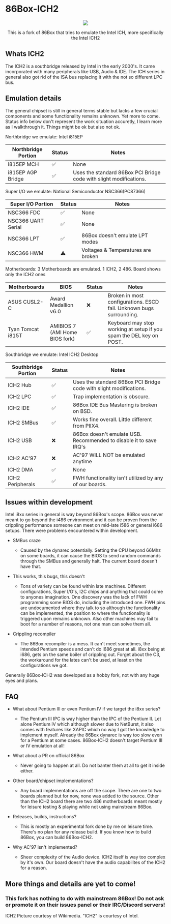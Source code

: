 <h1>86Box-ICH2</h1>


<p align="center"><img src="https://upload.wikimedia.org/wikipedia/commons/thumb/a/ab/Intel_ICH2.jpg/240px-Intel_ICH2.jpg"></p>

<p align="center">This is a fork of 86Box that tries to emulate the Intel ICH, more specifically the Intel ICH2</p>

<h2>Whats ICH2</h2>
The ICH2 is a southbridge released by Intel in the early 2000's. It came incorporated with many peripherals like USB, Audio & IDE. The ICH series in general also got rid of the ISA bus replacing it with the not so different LPC bus.

<h2>Emulation details</h2>
The general chipset is still in general terms stable but lacks a few crucial components and some functionality remains unknown. Yet more to come. Status info below don't represent the work situation accuretly, I learn more as I walkthrough it. Things might be ok but also not ok.

Northbridge we emulate: Intel i815EP

|Northbridge Portion|Status|Notes                                                             |
|-------------------|------|------------------------------------------------------------------|
|i815EP MCH         |✅   |None                                                              |
|i815EP AGP Bridge  |✅   |Uses the standard 86Box PCI Bridge code with slight modifications.|

Super I/O we emulate: National Semiconductor NSC366(PC87366)

|Super I/O Portion|Status|Notes                             |
|-----------------|------|----------------------------------|
|NSC366 FDC        |✅   |None                              |
|NSC366 UART Serial|✅   |None                              |
|NSC366 LPT        |✅   |86Box doesn't emulate LPT modes   |
|NSC366 HWM        |⚠️   |Voltages & Temperatures are broken|

Motherboards: 3 Motherboards are emulated. 1 ICH2, 2 486. Board shows only the ICH2 ones

|Motherboards     |BIOS                          |Status|Notes                                                             |
|-----------------|------------------------------|------|------------------------------------------------------------------|
|ASUS CUSL2-C     |Award Medallion v6.0          |❌   |Broken in most configurations. ESCD fail. Unknown bugs surrounding.|
|Tyan Tomcat i815T|AMIBIOS 7 (AMI Home BIOS fork)|✅   |Keyboard may stop working at setup if you spam the DEL key on POST.|

Southbridge we emulate: Intel ICH2 Desktop

|Southbridge Portion|Status|Notes                                                            |
|-------------------|------|-----------------------------------------------------------------|
|ICH2 Hub           |✅   |Uses the standard 86Box PCI Bridge code with slight modifications.|
|ICH2 LPC           |✅   |Trap implementation is obscure.                                   |
|ICH2 IDE           |✅   |86Box IDE Bus Mastering is broken on BSD.                         |
|ICH2 SMBus         |✅   |Works fine overall. Little different from PIIX4.                  |
|ICH2 USB           |❌   |86Box doesn't emulate USB. Recommended to disable it to save IRQ's|
|ICH2 AC'97         |❌   |AC'97 WILL NOT be emulated anytime                                |
|ICH2 DMA           |✅   |None                                                              |
|ICH2 Peripherals   |✅   |FWH functionality isn't utilized by any of our boards.            |

<h2>Issues within development</h2>
Intel i8xx series in general is way beyond 86Box's scope. 86Box was never meant to go beyond the i486 environment and it can be proven from the crippling performance someone can meet on mid-late i586 or general i686 setups. There were problems encountered within development.

* SMBus craze
    - Caused by the dynarec potentially. Setting the CPU beyond 66Mhz on some boards, it can cause the BIOS to send random commands through the SMBus and generally halt. The current board doesn't have that.

* This works, this bugs, this doesn't
    - Tons of variety can be found within late machines. Different configurations, Super I/O's, I2C chips and anything that could come to anyones imagination. One discovery was the lack of FWH programming some BIOS do, including the introduced one. FWH pins are undocumented where they talk to so although the functionality can be implemented, the position to where the functionality is triggered upon remains unknown. Also other machines may fail to boot for a number of reasons, not one man can solve them all.

* Crippling recompiler
    - The 86Box recompiler is a mess. It can't meet sometimes, the intended Pentium speeds and can't do i686 great at all. i8xx being at i686, gets on the same boiler of crippling out. Forget about the C3, the workaround for the lates can't be used, at least on the configurations we got.

Generally 86Box-ICH2 was developed as a hobby fork, not with any huge eyes and plans.

<h2>FAQ</h2>

* What about Pentium III or even Pentium IV if we target the i8xx series?
    - The Pentium III IPC is way higher than the IPC of the Pentium II. Let alone Pentium IV which although slower due to NetBurst, it also comes with features like XAPIC which no way I got the knowledge to implement myself. Already the 86Box dynarec is way too slow even for a Pentium at some cases. 86Box-ICH2 doesn't target Pentium III or IV emulation at all!

* What about a PR on official 86Box
    - Never going to happen at all. Do not banter them at all to get it inside either.

* Other board/chipset implementations?
    - Any board implementations are off the scope. There are one to two boards planned but for now, none was added to the source. Other than the ICH2 board there are two 486 motherboards meant mostly for leisure testing & playing while not using mainstream 86Box.

* Releases, builds, instructions?
    - This is mostly an experimental fork done by me on leisure time. There's no plan for any release build. If you know how to build 86Box, you can build 86Box-ICH2.

* Why AC'97 isn't implemented?
    - Sheer complexity of the Audio device. ICH2 itself is way too complex by it's own. Our board doesn't have the audio capabilites of the ICH2 for a reason.

<h2>More things and details are yet to come!</h2>
<h3>This fork has nothing to do with mainstream 86Box! Do not ask or promote it on their issues panel or their IRC/Discord servers!</h3>
ICH2 Picture courtesy of Wikimedia. "ICH2" is courtesy of Intel.